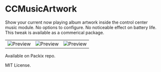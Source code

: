 CCMusicArtwork
=================

Show your current now playing album artwork inside the control center music module. No options to configure. No noticeable effect on battery life. This tweak is available as a commerical package.

|     |     |     |
|-----|-----|-----|
|![Preview](https://i.imgur.com/h4aSmw1.png)  | ![Preview](https://i.imgur.com/uHExVqD.png)    | ![Preview](https://i.imgur.com/DFP1vOs.png) |


Available on Packix repo.

MIT License.